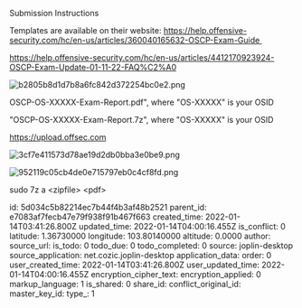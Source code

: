 Submission Instructions

Templates are available on their website: https://help.offensive-security.com/hc/en-us/articles/360040165632-OSCP-Exam-Guide 

https://help.offensive-security.com/hc/en-us/articles/4412170923924-OSCP-Exam-Update-01-11-22-FAQ%C2%A0

![b2805b8d1d7b8a6fc842d372254bc0e2.png](:/aa40454f14ff4465817789b5264f480b)

OSCP-OS-XXXXX-Exam-Report.pdf", where "OS-XXXXX" is your OSID

"OSCP-OS-XXXXX-Exam-Report.7z", where "OS-XXXXX" is your OSID

https://upload.offsec.com

![3cf7e411573d78ae19d2db0bba3e0be9.png](:/a4c210656a37483fb7c70571d370ccb8)

![952119c05cb4de0e715797eb0c4cf8fd.png](:/0fecef42aed9413490ced42fc93b42db)

sudo 7z a &lt;zipfile&gt; &lt;pdf&gt;

id: 5d034c5b82214ec7b44f4b3af48b2521
parent_id: e7083af7fecb47e79f938f91b467f663
created_time: 2022-01-14T03:41:26.800Z
updated_time: 2022-01-14T04:00:16.455Z
is_conflict: 0
latitude: 1.36730000
longitude: 103.80140000
altitude: 0.0000
author: 
source_url: 
is_todo: 0
todo_due: 0
todo_completed: 0
source: joplin-desktop
source_application: net.cozic.joplin-desktop
application_data: 
order: 0
user_created_time: 2022-01-14T03:41:26.800Z
user_updated_time: 2022-01-14T04:00:16.455Z
encryption_cipher_text: 
encryption_applied: 0
markup_language: 1
is_shared: 0
share_id: 
conflict_original_id: 
master_key_id: 
type_: 1